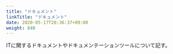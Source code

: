 ```yaml
---
title: "ドキュメント"
linkTitle: "ドキュメント"
date: 2020-05-17T20:36:37+09:00
weight: 840
---
```


ITに関するドキュメントやドキュメンテーションツールについて記す。
